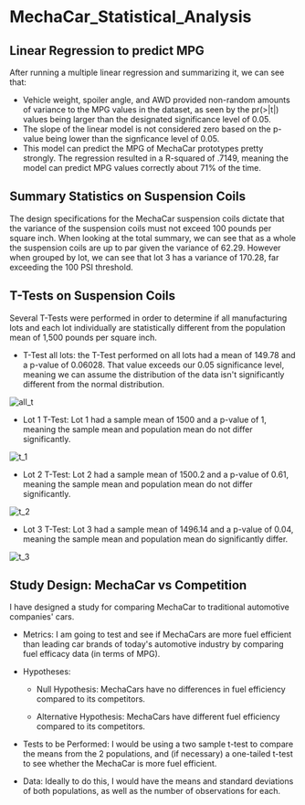 # MechaCar_Statistical_Analysis

## Linear Regression to predict MPG
After running a multiple linear regression and summarizing it, we can see that:
- Vehicle weight, spoiler angle, and AWD provided non-random amounts of variance to the MPG values in the dataset, as seen by the pr(>|t|) values being larger than the designated significance level of 0.05. 
- The slope of the linear model is not considered zero based on the p-value being lower than the signficance level of 0.05.
- This model can predict the MPG of MechaCar prototypes pretty strongly. The regression resulted in a R-squared of .7149, meaning the model can predict MPG values correctly about 71% of the time.

## Summary Statistics on Suspension Coils
The design specifications for the MechaCar suspension coils dictate that the variance of the suspension coils must not exceed 100 pounds per square inch. When looking at the total summary, we can see that as a whole the suspension coils are up to par given the variance of 62.29. However when grouped by lot, we can see that lot 3 has a variance of 170.28, far exceeding the 100 PSI threshold.

## T-Tests on Suspension Coils
Several T-Tests were performed in order to determine if all manufacturing lots and each lot individually are statistically different from the population mean of 1,500 pounds per square inch.

- T-Test all lots: the T-Test performed on all lots had a mean of 149.78 and a p-value of 0.06028. That value exceeds our 0.05 significance level, meaning we can assume the distribution of the data isn't significantly different from the normal distribution.

![all_t](https://github.com/typicalchazz/MechaCar_Statistical_Analysis/blob/main/Images/t_all.png)

- Lot 1 T-Test: Lot 1 had a sample mean of 1500 and a p-value of 1, meaning the sample mean and population mean do not differ significantly.

![t_1](https://github.com/typicalchazz/MechaCar_Statistical_Analysis/blob/main/Images/t_1.png)

- Lot 2 T-Test: Lot 2 had a sample mean of 1500.2 and a p-value of 0.61, meaning the sample mean and population mean do not differ significantly.

![t_2](https://github.com/typicalchazz/MechaCar_Statistical_Analysis/blob/main/Images/t_2.png)

- Lot 3 T-Test: Lot 3 had a sample mean of 1496.14 and a p-value of 0.04, meaning the sample mean and population mean do significantly differ.

![t_3](https://github.com/typicalchazz/MechaCar_Statistical_Analysis/blob/main/Images/t_3.png)

## Study Design: MechaCar vs Competition
I have designed a study for comparing MechaCar to traditional automotive companies' cars. 

- Metrics:
I am going to test and see if MechaCars are more fuel efficient than leading car brands of today's automotive industry by comparing fuel efficacy data (in terms of MPG).

- Hypotheses:

  - Null Hypothesis: MechaCars have no differences in fuel efficiency compared to its competitors.

  - Alternative Hypothesis: MechaCars have different fuel efficiency compared to its competitors.

- Tests to be Performed:
I would be using a two sample t-test to compare the means from the 2 populations, and (if necessary) a one-tailed t-test to see whether the MechaCar is more fuel efficient.

- Data:
Ideally to do this, I would have the means and standard deviations of both populations, as well as the number of observations for each. 


